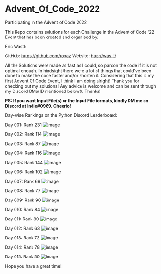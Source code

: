 # Advent_Of_Code_2022
Participating in the Advent of Code 2022

This Repo contains solutions for each Challenge in the Advent of Code '22 Event that has been created and organised by:

Eric Wastl:
  
  GitHub: https://github.com/topaz
  Website: http://was.tl/
  
All the Solutions were made as fast as I could, so pardon the code if it is not optimal enough. In hindsight there were a lot of things that could've been done to make the code faster and/or shorten it. Considering that this is my first Advent Of Code Event, I think I am doing alright! Thank you for checking out my solutions! Any advice is welcome and can be sent through my Discord DMs(ID mentioned below!). Thanks!

**PS: If you want Input File(s) or the Input File formats, kindly DM me on Discord at Indie#0969. Cheerio!**

Day-wise Rankings on the Python Discord Leaderboard:

  Day 001: Rank 231
  ![image](https://user-images.githubusercontent.com/118423954/205229701-95523520-0b2c-4eca-8ada-63d2f9506752.png)

  Day 002: Rank 114
  ![image](https://user-images.githubusercontent.com/118423954/205229779-de690fee-ac55-4599-b5ec-c390c4e51be0.png)
  
  Day 003: Rank 87
  ![image](https://user-images.githubusercontent.com/118423954/205426132-001bfa6e-8cb9-470f-86e1-d15d5748a569.png)
  
  Day 004: Rank 116
  ![image](https://user-images.githubusercontent.com/118423954/205476880-713ba7f8-2bf8-47c9-9468-94fa7935a34f.png)
  
  Day 005: Rank 144
  ![image](https://user-images.githubusercontent.com/118423954/205561651-fa41e896-5c78-4d5b-a8bc-be31213f6306.png)
  
  Day 006: Rank 102
  ![image](https://user-images.githubusercontent.com/118423954/205855174-55e90ee0-3ccc-469d-b85d-1426a02fc2dc.png)
  
  Day 007: Rank 69
  ![image](https://user-images.githubusercontent.com/118423954/206108832-1b4f2ee7-b91f-43d3-9e5c-5010ae88145e.png)
  
  Day 008: Rank 77
  ![image](https://user-images.githubusercontent.com/118423954/206374887-2e0191ec-3f9d-48da-8210-b9aed1eb0016.png)
  
  Day 009: Rank 90
  ![image](https://user-images.githubusercontent.com/118423954/206829803-604801ac-b9e2-407e-aca7-5abbcb8a0185.png)
  
  Day 010: Rank 84
  ![image](https://user-images.githubusercontent.com/118423954/206852516-2f8c52a6-cb09-4a48-9931-21d5a9e8cbd5.png)
  
  Day 011: Rank 80
  ![image](https://user-images.githubusercontent.com/118423954/206913229-207aae68-820c-4fd8-8c6f-0e7f27316657.png)
  
  Day 012: Rank 63
  ![image](https://user-images.githubusercontent.com/118423954/207003106-502dfa37-917c-4a92-a92d-8a8b24436d75.png)

  Day 013: Rank 72
  ![image](https://user-images.githubusercontent.com/118423954/207379832-8cc6cdc9-f838-4415-8213-1d9ce8923370.png)
  
  Day 014: Rank 78
  ![image](https://user-images.githubusercontent.com/118423954/207790212-c8f4edfb-5bf5-4e82-a891-b513816688d1.png)
  
  Day 015: Rank 50
  ![image](https://user-images.githubusercontent.com/118423954/207790053-5d99cf3f-b0dc-43bf-b56b-7f1c6d265f62.png)

Hope you have a great time!

